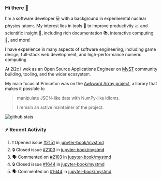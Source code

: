 ### Hi there 👋 

I'm a software developer 💻 with a background in experimental nuclear physics :atom:. My interest lies in tools :wrench: to improve productivity :chart_with_upwards_trend: and scientific insight :telescope:, including rich documentation 📚, interactive computing 🧮, and more! 

I have experience in many aspects of software engineering, including game design, full-stack web development, and high-performance numeric computing. 

At 2i2c I wok as an Open Source Applications Engineer on [MyST](https://github.com/jupyter-book/mystmd) community building, tooling, and the wider ecosystem. 

My main focus at Princeton was on the [Awkward Array project](awkward-array.org/), a library that makes it possible to 
> manipulate JSON-like data with NumPy-like idioms.

> I remain an active maintainer of the project. 

![github stats](https://github-readme-stats.vercel.app/api?username=agoose77&show_icons=true&hide_rank=true&hide_title=true&bg_color=30,e76445,904e95&text_color=efe3ec&icon_color=efe3ec)
<!--
**agoose77/agoose77** is a ✨ _special_ ✨ repository because its `README.md` (this file) appears on your GitHub profile.

Here are some ideas to get you started:

- 🔭 I’m currently working on ...
- 🌱 I’m currently learning ...
- 👯 I’m looking to collaborate on ...
- 🤔 I’m looking for help with ...
- 💬 Ask me about ...
- 📫 How to reach me: ...
- 😄 Pronouns: ...
- ⚡ Fun fact: ...
-->

### :zap: Recent Activity

<!--START_SECTION:activity-->
1. ❗ Opened issue [#2151](https://github.com/jupyter-book/mystmd/issues/2151) in [jupyter-book/mystmd](https://github.com/jupyter-book/mystmd)
2. 🔒 Closed issue [#2103](https://github.com/jupyter-book/mystmd/issues/2103) in [jupyter-book/mystmd](https://github.com/jupyter-book/mystmd)
3. 🗣 Commented on [#2103](https://github.com/jupyter-book/mystmd/issues/2103#issuecomment-3036511303) in [jupyter-book/mystmd](https://github.com/jupyter-book/mystmd)
4. 🔒 Closed issue [#1644](https://github.com/jupyter-book/mystmd/issues/1644) in [jupyter-book/mystmd](https://github.com/jupyter-book/mystmd)
5. 🗣 Commented on [#1644](https://github.com/jupyter-book/mystmd/issues/1644#issuecomment-3036208753) in [jupyter-book/mystmd](https://github.com/jupyter-book/mystmd)
<!--END_SECTION:activity-->
